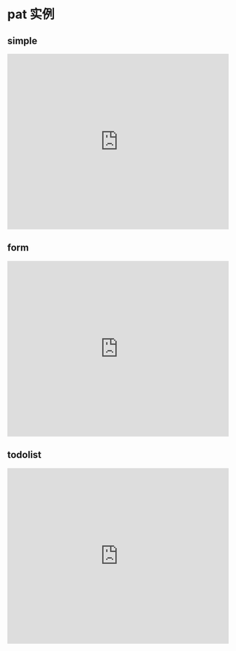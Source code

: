 # pat 实例

## simple

<div>
<iframe width="100%" height="400" src="http://jsfiddle.net/cherishpeace/c52nLgqj/1/embedded/" allowfullscreen="allowfullscreen" frameborder="0"></iframe>
</div>

## form

<div>
<iframe width="100%" height="400" src="http://jsfiddle.net/cherishpeace/dqgst5jx/1/embedded/" allowfullscreen="allowfullscreen" frameborder="0"></iframe>
</div>

## todolist

<div>
<iframe width="100%" height="400" src="http://jsfiddle.net/cherishpeace/aw56ufmc/1/embedded/" allowfullscreen="allowfullscreen" frameborder="0"></iframe>

</div>